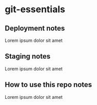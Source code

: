 # git-essentials

## Deployment notes
Lorem ipsum dolor sit amet

## Staging notes
Lorem ipsum dolor sit amet

## How to use this repo notes
Lorem ipsum dolor sit amet
